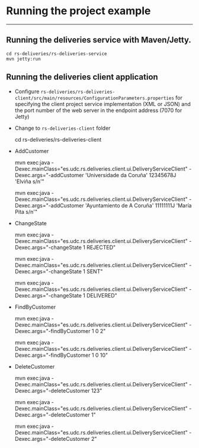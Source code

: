 # Running the project example
---------------------------------------------------------------------

## Running the deliveries service with Maven/Jetty.

    cd rs-deliveries/rs-deliveries-service
    mvn jetty:run


## Running the deliveries client application

- Configure `rs-deliveries/rs-deliveries-client/src/main/resources/ConfigurationParameters.properties`
  for specifying the client project service implementation (XML or JSON) and the port number 
  of the web server in the endpoint address (7070 for Jetty)
  
- Change to `rs-deliveries-client` folder

    cd rs-deliveries/rs-deliveries-client


- AddCustomer

	mvn exec:java -Dexec.mainClass="es.udc.rs.deliveries.client.ui.DeliveryServiceClient" -Dexec.args="-addCustomer 'Universidade da Coruña' 12345678J 'Elviña s/n'"

	mvn exec:java -Dexec.mainClass="es.udc.rs.deliveries.client.ui.DeliveryServiceClient" -Dexec.args="-addCustomer 'Ayuntamiento de A Coruña' 11111111J 'María Pita s/n'"

- ChangeState

	mvn exec:java -Dexec.mainClass="es.udc.rs.deliveries.client.ui.DeliveryServiceClient" -Dexec.args="-changeState 1 REJECTED"
	
	mvn exec:java -Dexec.mainClass="es.udc.rs.deliveries.client.ui.DeliveryServiceClient" -Dexec.args="-changeState 1 SENT"

	mvn exec:java -Dexec.mainClass="es.udc.rs.deliveries.client.ui.DeliveryServiceClient" -Dexec.args="-changeState 1 DELIVERED"

- FindByCustomer

	mvn exec:java -Dexec.mainClass="es.udc.rs.deliveries.client.ui.DeliveryServiceClient" -Dexec.args="-findByCustomer 1 0 2"

	mvn exec:java -Dexec.mainClass="es.udc.rs.deliveries.client.ui.DeliveryServiceClient" -Dexec.args="-findByCustomer 1 0 10"

- DeleteCustomer

	mvn exec:java -Dexec.mainClass="es.udc.rs.deliveries.client.ui.DeliveryServiceClient" -Dexec.args="-deleteCustomer 123"

	mvn exec:java -Dexec.mainClass="es.udc.rs.deliveries.client.ui.DeliveryServiceClient" -Dexec.args="-deleteCustomer 1"
	
	mvn exec:java -Dexec.mainClass="es.udc.rs.deliveries.client.ui.DeliveryServiceClient" -Dexec.args="-deleteCustomer 2"
